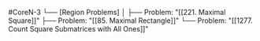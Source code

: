 #CoreN-3
└── [Region Problems]
    │
    ├── Problem: "[[221. Maximal Square]]"
    ├── Problem: "[[85. Maximal Rectangle]]"
    └── Problem: "[[1277. Count Square Submatrices with All Ones]]"